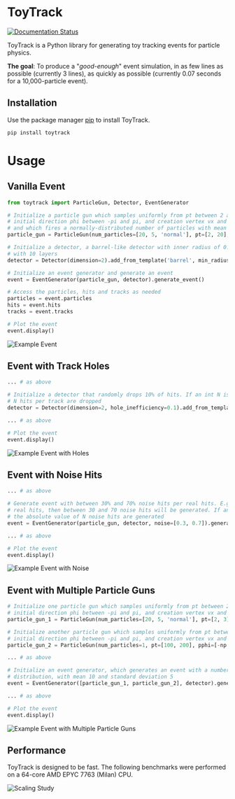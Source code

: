 # ToyTrack

[![Documentation Status](https://readthedocs.org/projects/toytrack/badge/?version=latest)](https://toytrack.readthedocs.io/en/latest/?badge=latest)

ToyTrack is a Python library for generating toy tracking events for particle physics. 

**The goal**: To produce a "*good-enough*" event simulation, in as few lines as possible (currently 3 lines), as quickly as possible (currently 0.07 seconds for a 10,000-particle event).

## Installation

Use the package manager [pip](https://pip.pypa.io/en/stable/) to install ToyTrack.

```bash
pip install toytrack
```

# Usage

## Vanilla Event

```python
from toytrack import ParticleGun, Detector, EventGenerator

# Initialize a particle gun which samples uniformly from pt between 2 and 20 GeV, 
# initial direction phi between -pi and pi, and creation vertex vx and vy between -0.1 and 0.1 cm
# and which fires a normally-distributed number of particles with mean 20 and standard deviation 5
particle_gun = ParticleGun(num_particles=[20, 5, 'normal'], pt=[2, 20], pphi=[-np.pi, np.pi], vx=[-0.1, 0.1], vy=[-0.1, 0.1])

# Initialize a detector, a barrel-like detector with inner radius of 0.5 cm, and outer radius of 3 cm,
# with 10 layers
detector = Detector(dimension=2).add_from_template('barrel', min_radius=0.5, max_radius=3, number_of_layers=10)

# Initialize an event generator and generate an event
event = EventGenerator(particle_gun, detector).generate_event()

# Access the particles, hits and tracks as needed
particles = event.particles
hits = event.hits
tracks = event.tracks

# Plot the event
event.display()
```

![Example Event](https://raw.githubusercontent.com/murnanedaniel/ToyTrack/main/docs/imgs/example_event_vanilla.png)

## Event with Track Holes

```python
... # as above

# Initialize a detector that randomly drops 10% of hits. If an int N is given, then exactly
# N hits per track are dropped
detector = Detector(dimension=2, hole_inefficiency=0.1).add_from_template('barrel', min_radius=0.5, max_radius=3, number_of_layers=10)

... # as above

# Plot the event
event.display()
```

![Example Event with Holes](https://raw.githubusercontent.com/murnanedaniel/ToyTrack/main/docs/imgs/example_event_holes.png)

## Event with Noise Hits

```python
... # as above

# Generate event with between 30% and 70% noise hits per real hits. E.g. If the event has 100 
# real hits, then between 30 and 70 noise hits will be generated. If an int N is given, then
# the absolute value of N noise hits are generated
event = EventGenerator(particle_gun, detector, noise=[0.3, 0.7]).generate_event()

... # as above

# Plot the event
event.display()
```

![Example Event with Noise](https://raw.githubusercontent.com/murnanedaniel/ToyTrack/main/docs/imgs/example_event_noise.png)

## Event with Multiple Particle Guns

```python
# Initialize one particle gun which samples uniformly from pt between 2 and 3 GeV, 
# initial direction phi between -pi and pi, and creation vertex vx and vy between -0.1 and 0.1 cm
particle_gun_1 = ParticleGun(num_particles=[20, 5, 'normal'], pt=[2, 3], pphi=[-np.pi, np.pi], vx=[-0.1, 0.1], vy=[-0.1, 0.1])

# Initialize another particle gun which samples uniformly from pt between 100 and 200 GeV, 
# initial direction phi between -pi and pi, and creation vertex vx and vy between -0.1 and 0.1 cm
particle_gun_2 = ParticleGun(num_particles=1, pt=[100, 200], pphi=[-np.pi, np.pi], vx=[-0.1, 0.1], vy=[-0.1, 0.1])

... # as above

# Initialize an event generator, which generates an event with a number of particles given by a normal
# distribution, with mean 10 and standard deviation 5
event = EventGenerator([particle_gun_1, particle_gun_2], detector).generate_event()

... # as above

# Plot the event
event.display()
```

![Example Event with Multiple Particle Guns](https://raw.githubusercontent.com/murnanedaniel/ToyTrack/main/docs/imgs/example_event_multigun.png)

## Performance

ToyTrack is designed to be fast. The following benchmarks were performed on a 64-core AMD EPYC 7763 (Milan) CPU. 

![Scaling Study](https://raw.githubusercontent.com/murnanedaniel/ToyTrack/main/docs/imgs/time_scaling.png)

